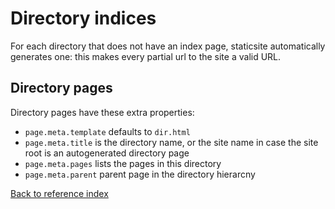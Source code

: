# Directory indices

For each directory that does not have an index page, staticsite automatically
generates one: this makes every partial url to the site a valid URL.

## Directory pages

Directory pages have these extra properties:

* `page.meta.template` defaults to `dir.html`
* `page.meta.title` is the directory name, or the site name in case the site
  root is an autogenerated directory page
* `page.meta.pages` lists the pages in this directory
* `page.meta.parent` parent page in the directory hierarcny

[Back to reference index](reference.md)
